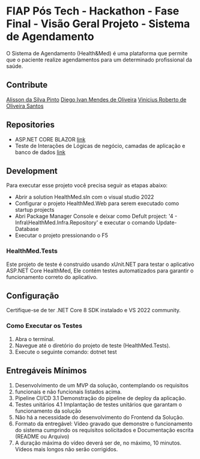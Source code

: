 # FIAP Pós Tech - Hackathon - Fase Final - Visão Geral Projeto - Sistema de Agendamento

O Sistema de Agendamento (Health&Med) é uma plataforma que permite que o paciente realize agendamentos para um determinado profissional da saúde.

## Contribute

[Alisson da Silva Pinto](https://github.com/DevAlissonPinto)
[Diego Ivan Mendes de Oliveira](https://github.com/diegoivanmendes)
[Vinicius Roberto de Oliveira Santos](https://github.com/vroliveira)


## Repositories
* ASP.NET CORE BLAZOR  [link](https://dev.azure.com/diegoivanmendesfiap/_git/Hackathon)
* Teste de Interações de Lógicas de negócio, camadas de aplicação e banco de dados [link](https://dev.azure.com/diegoivanmendesfiap/_git/Hackathon/HealthMed.Tests)

## Development 

Para executar esse projeto você precisa seguir as etapas abaixo:

* Abrir a solution HealthMed.sln com o visual studio 2022
* Configurar o projeto HealthMed.Web para serem executado como startup projects
* Abri Package Manager Console e deixar como Defult project: '4 - Infra\HealthMed.Infra.Repository' e executar o comando Update-Database
* Executar o projeto pressionando o F5

### HealthMed.Tests

Este projeto de teste é construído usando xUnit.NET para testar o aplicativo ASP.NET Core HealthMed, Ele contém testes automatizados para garantir o funcionamento correto do aplicativo.

## Configuração

Certifique-se de ter .NET Core 8 SDK instalado e VS 2022 community.

### Como Executar os Testes

1. Abra o terminal.
2. Navegue até o diretório do projeto de teste (HealthMed.Tests).
3. Execute o seguinte comando: dotnet test

## Entregáveis Mínimos
1. Desenvolvimento de um MVP da solução, contemplando os requisitos
2. funcionais e não funcionais listados acima.
3.  Pipeline CI/CD
3.1 Demonstração do pipeline de deploy da aplicação.
4.  Testes unitários
4.1 Implantação de testes unitários que garantam o funcionamento da solução
5. Não há a necessidade do desenvolvimento do Frontend da Solução.
6. Formato da entregável: Vídeo gravado que demonstre o funcionamento do sistema cumprindo os requisitos solicitados e Documentação escrita (README ou Arquivo)
7. A duração máxima do vídeo deverá ser de, no máximo, 10 minutos. Vídeos mais longos não serão corrigidos.